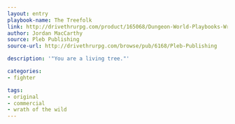 ```yaml
---
layout: entry
playbook-name: The Treefolk
link: http://drivethrurpg.com/product/165068/Dungeon-World-Playbooks-Wrath-of-the-Wild-Bundle
author: Jordan MacCarthy
source: Pleb Publishing
source-url: http://drivethrurpg.com/browse/pub/6168/Pleb-Publishing

description: '"You are a living tree."'

categories:
- fighter

tags:
- original
- commercial
- wrath of the wild
---
```

